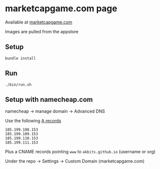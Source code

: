 # marketcapgame.com page

Available at [marketcapgame.com](http://marketcapgame.com)

Images are pulled from the appstore

## Setup

```
bundle install
```

## Run

```
./bin/run.sh
```

## Setup with namecheap.com

namecheap -> manage domain -> Advanced DNS

Use the following [A records](https://help.github.com/en/github/working-with-github-pages/managing-a-custom-domain-for-your-github-pages-site)

```
185.199.108.153
185.199.109.153
185.199.110.153
185.199.111.153
```

Plus a CNAME records pointing `www` to `akbits.github.io` (username or org)

Under the repo -> Settings -> Custom Domain (marketcapgame.com)
